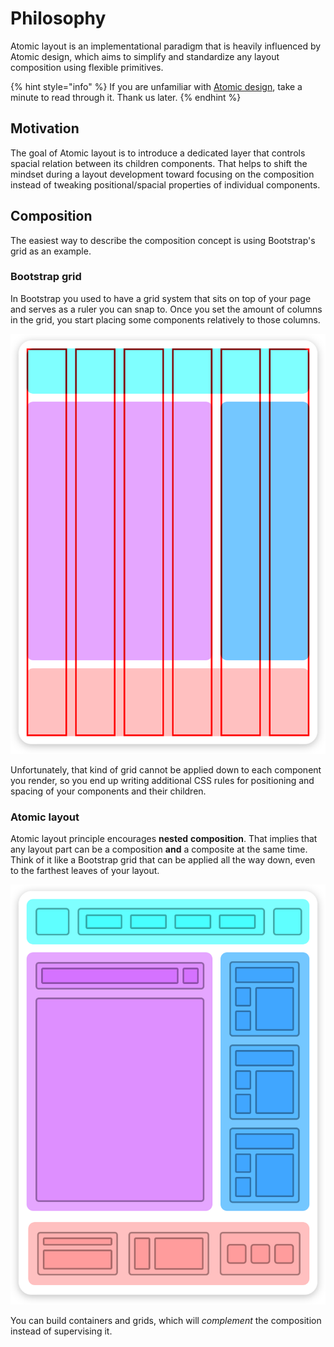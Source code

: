 # Philosophy

Atomic layout is an implementational paradigm that is heavily influenced by Atomic design, which aims to simplify and standardize any layout composition using flexible primitives.

{% hint style="info" %}
If you are unfamiliar with [Atomic design](http://bradfrost.com/blog/post/atomic-web-design), take a minute to read through it. Thank us later.
{% endhint %}

## Motivation

The goal of Atomic layout is to introduce a dedicated layer that controls spacial relation between its children components. That helps to shift the mindset during a layout development toward focusing on the composition instead of tweaking positional/spacial properties of individual components.

## Composition

The easiest way to describe the composition concept is using Bootstrap's grid as an example.

### Bootstrap grid

In Bootstrap you used to have a grid system that sits on top of your page and serves as a ruler you can snap to. Once you set the amount of columns in the grid, you start placing some components relatively to those columns.

![Bootstrap grid visualization.](../.gitbook/assets/bootstrap-grid%20%283%29.png)

Unfortunately, that kind of grid cannot be applied down to each component you render, so you end up writing additional CSS rules for positioning and spacing of your components and their children.

### Atomic layout

Atomic layout principle encourages **nested** **composition**. That implies that any layout part can be a composition **and** a composite at the same time. Think of it like a Bootstrap grid that can be applied all the way down, even to the farthest leaves of your layout.

![Atomic layout visualization.](../.gitbook/assets/atomic-layout%20%282%29.png)

You can build containers and grids, which will _complement_ the composition instead of supervising it.

